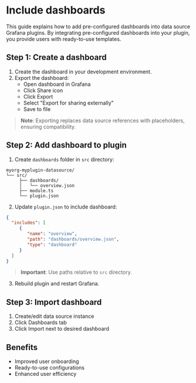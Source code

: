 # Include dashboards

This guide explains how to add pre-configured dashboards into data source Grafana plugins. By integrating pre-configured dashboards into your plugin, you provide users with ready-to-use templates.

## Step 1: Create a dashboard

1. Create the dashboard in your development environment.
2. Export the dashboard:
    - Open dashboard in Grafana
    - Click Share icon
    - Click Export
    - Select "Export for sharing externally"
    - Save to file

> **Note**: Exporting replaces data source references with placeholders, ensuring compatibility.

## Step 2: Add dashboard to plugin

1. Create `dashboards` folder in `src` directory:

```
myorg-myplugin-datasource/
└── src/
     ├── dashboards/
     │   └── overview.json
     ├── module.ts
     └── plugin.json
```

2. Update `plugin.json` to include dashboard:

```json
{
  "includes": [
     {
        "name": "overview",
        "path": "dashboards/overview.json",
        "type": "dashboard"
     }
  ]
}
```

> **Important**: Use paths relative to `src` directory.

3. Rebuild plugin and restart Grafana.

## Step 3: Import dashboard

1. Create/edit data source instance
2. Click Dashboards tab
3. Click Import next to desired dashboard

## Benefits

- Improved user onboarding
- Ready-to-use configurations
- Enhanced user efficiency
